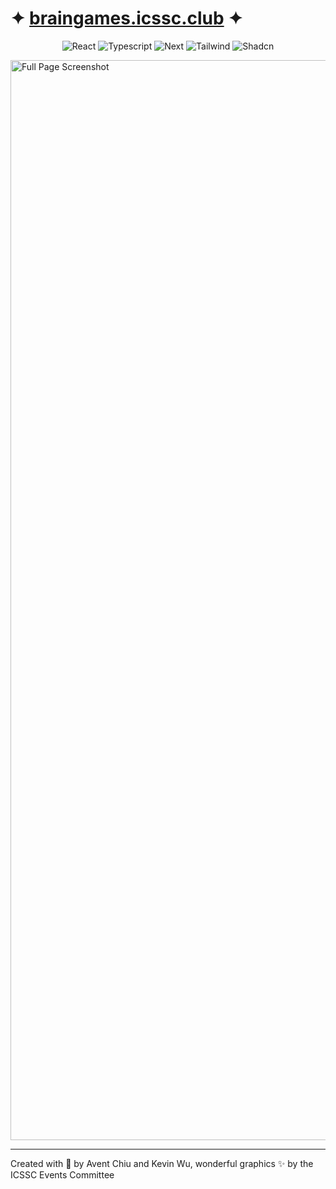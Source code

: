 # ✦ [braingames.icssc.club](https://braingames.icssc.club/) ✦

<p align="center">
  <img src=https://img.shields.io/badge/React-20232A?style=for-the-badge&logo=react&logoColor=61DAFB alt="React">
  <img src=https://img.shields.io/badge/TypeScript-007ACC?style=for-the-badge&logo=typescript&logoColor=white alt="Typescript">  
  <img src=https://img.shields.io/badge/next%20js-000000?style=for-the-badge&logo=nextdotjs&logoColor=white alt="Next">
  <img src=https://img.shields.io/badge/Tailwind_CSS-38B2AC?style=for-the-badge&logo=tailwind-css&logoColor=white alt="Tailwind">
  <img src=https://img.shields.io/badge/shadcn%2Fui-000000?style=for-the-badge&logo=shadcnui&logoColor=white alt="Shadcn">
</p>

<img width="1728" alt="Full Page Screenshot" src="https://github.com/icssc/brain-games-2024/assets/100006999/4e06e823-c95b-4911-9b5d-e789af8ebb35">

------------------------
Created with 💖 by Avent Chiu and Kevin Wu, wonderful graphics ✨ by the ICSSC Events Committee
